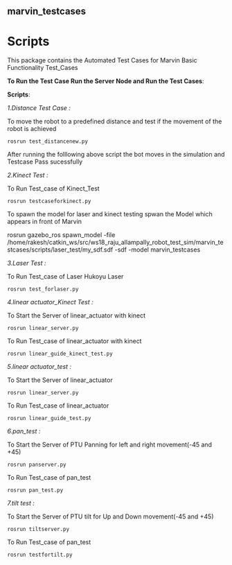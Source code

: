 ## marvin_testcases

# Scripts

This package contains the Automated Test Cases for Marvin Basic Functionality Test_Cases



**To Run the Test Case Run the Server Node and Run the Test Cases**:

**Scripts**:

*1.Distance Test Case :*

To move the robot to a predefined distance and test if the movement of the robot is achieved

`rosrun test_distancenew.py`

After running the folllowing above script the bot moves in the simulation and Testcase Pass sucessfully


*2.Kinect Test :*

To Run Test_case of Kinect_Test

`rosrun testcaseforkinect.py`

To spawn the model for laser and kinect testing spwan the Model which appears in front of Marvin

rosrun gazebo_ros spawn_model -file /home/rakesh/catkin_ws/src/ws18_raju_allampally_robot_test_sim/marvin_testcases/scripts/laser_test/my_sdf.sdf -sdf -model marvin_testcases



*3.Laser Test :*

To Run Test_case of Laser Hukoyu Laser 

`rosrun test_forlaser.py`


*4.linear actuator_Kinect Test :*

To Start the Server of linear_actuator with kinect

`rosrun linear_server.py`

To Run Test_case of linear_actuator with kinect

`rosrun linear_guide_kinect_test.py`


*5.linear actuator_test :*

To Start the Server of linear_actuator

`rosrun linear_server.py`

To Run Test_case of linear_actuator

`rosrun linear_guide_test.py`


*6.pan_test :*

To Start the Server of PTU Panning for left and right movement(-45 and +45)

`rosrun panserver.py`

To Run Test_case of pan_test

`rosrun pan_test.py`



*7.tilt test :*

To Start the Server of PTU tilt for Up and Down movement(-45 and +45)

`rosrun tiltserver.py`

To Run Test_case of pan_test

`rosrun testfortilt.py`




